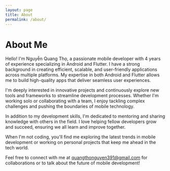 ```yaml
---
layout: page
title: About
permalink: /about/
---
```


# About Me

Hello! I'm Nguyễn Quang Thọ, a passionate mobile developer with 4 years of experience specializing in Android and Flutter. I have a strong background in creating efficient, scalable, and user-friendly applications across multiple platforms. My expertise in both Android and Flutter allows me to build high-quality apps that deliver seamless user experiences.

I'm deeply interested in innovative projects and continuously explore new tools and frameworks to streamline development processes. Whether I'm working solo or collaborating with a team, I enjoy tackling complex challenges and pushing the boundaries of mobile technology.

In addition to my development skills, I'm dedicated to mentoring and sharing knowledge with others in the field. I love helping fellow developers grow and succeed, ensuring we all learn and improve together.

When I'm not coding, you'll find me exploring the latest trends in mobile development or working on personal projects that keep me ahead in the tech world.

Feel free to connect with me at [quangthonguyen391@gmail.com](mailto:quangthonguyen391@gmail.com) for collaborations or to talk about the future of mobile development!
